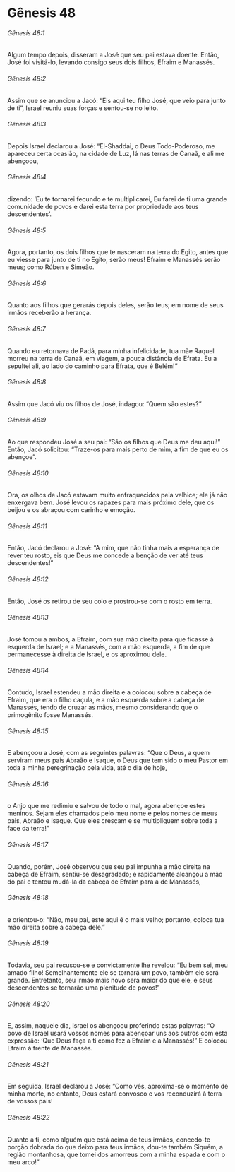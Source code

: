 # Gênesis 48

###### Gênesis 48:1

Algum tempo depois, disseram a José que seu pai estava doente. Então, José foi visitá-lo, levando consigo seus dois filhos, Efraim e Manassés.

###### Gênesis 48:2

Assim que se anunciou a Jacó: “Eis aqui teu filho José, que veio para junto de ti”, Israel reuniu suas forças e sentou-se no leito.

###### Gênesis 48:3

Depois Israel declarou a José: “El-Shaddai, o Deus Todo-Poderoso, me apareceu certa ocasião, na cidade de Luz, lá nas terras de Canaã, e ali me abençoou,

###### Gênesis 48:4

dizendo: ‘Eu te tornarei fecundo e te multiplicarei, Eu farei de ti uma grande comunidade de povos e darei esta terra por propriedade aos teus descendentes’.

###### Gênesis 48:5

Agora, portanto, os dois filhos que te nasceram na terra do Egito, antes que eu viesse para junto de ti no Egito, serão meus! Efraim e Manassés serão meus; como Rúben e Simeão.

###### Gênesis 48:6

Quanto aos filhos que gerarás depois deles, serão teus; em nome de seus irmãos receberão a herança.

###### Gênesis 48:7

Quando eu retornava de Padã, para minha infelicidade, tua mãe Raquel morreu na terra de Canaã, em viagem, a pouca distância de Efrata. Eu a sepultei ali, ao lado do caminho para Efrata, que é Belém!”

###### Gênesis 48:8

Assim que Jacó viu os filhos de José, indagou: “Quem são estes?”

###### Gênesis 48:9

Ao que respondeu José a seu pai: “São os filhos que Deus me deu aqui!” Então, Jacó solicitou: “Traze-os para mais perto de mim, a fim de que eu os abençoe”.

###### Gênesis 48:10

Ora, os olhos de Jacó estavam muito enfraquecidos pela velhice; ele já não enxergava bem. José levou os rapazes para mais próximo dele, que os beijou e os abraçou com carinho e emoção.

###### Gênesis 48:11

Então, Jacó declarou a José: “A mim, que não tinha mais a esperança de rever teu rosto, eis que Deus me concede a benção de ver até teus descendentes!”

###### Gênesis 48:12

Então, José os retirou de seu colo e prostrou-se com o rosto em terra.

###### Gênesis 48:13

José tomou a ambos, a Efraim, com sua mão direita para que ficasse à esquerda de Israel; e a Manassés, com a mão esquerda, a fim de que permanecesse à direita de Israel, e os aproximou dele.

###### Gênesis 48:14

Contudo, Israel estendeu a mão direita e a colocou sobre a cabeça de Efraim, que era o filho caçula, e a mão esquerda sobre a cabeça de Manassés, tendo de cruzar as mãos, mesmo considerando que o primogênito fosse Manassés.

###### Gênesis 48:15

E abençoou a José, com as seguintes palavras: “Que o Deus, a quem serviram meus pais Abraão e Isaque, o Deus que tem sido o meu Pastor em toda a minha peregrinação pela vida, até o dia de hoje,

###### Gênesis 48:16

o Anjo que me redimiu e salvou de todo o mal, agora abençoe estes meninos. Sejam eles chamados pelo meu nome e pelos nomes de meus pais, Abraão e Isaque. Que eles cresçam e se multipliquem sobre toda a face da terra!”

###### Gênesis 48:17

Quando, porém, José observou que seu pai impunha a mão direita na cabeça de Efraim, sentiu-se desagradado; e rapidamente alcançou a mão do pai e tentou mudá-la da cabeça de Efraim para a de Manassés,

###### Gênesis 48:18

e orientou-o: “Não, meu pai, este aqui é o mais velho; portanto, coloca tua mão direita sobre a cabeça dele.”

###### Gênesis 48:19

Todavia, seu pai recusou-se e convictamente lhe revelou: “Eu bem sei, meu amado filho! Semelhantemente ele se tornará um povo, também ele será grande. Entretanto, seu irmão mais novo será maior do que ele, e seus descendentes se tornarão uma plenitude de povos!”

###### Gênesis 48:20

E, assim, naquele dia, Israel os abençoou proferindo estas palavras: “O povo de Israel usará vossos nomes para abençoar uns aos outros com esta expressão: ‘Que Deus faça a ti como fez a Efraim e a Manassés!” E colocou Efraim à frente de Manassés.

###### Gênesis 48:21

Em seguida, Israel declarou a José: “Como vês, aproxima-se o momento de minha morte, no entanto, Deus estará convosco e vos reconduzirá à terra de vossos pais!

###### Gênesis 48:22

Quanto a ti, como alguém que está acima de teus irmãos, concedo-te porção dobrada do que deixo para teus irmãos, dou-te também Siquém, a região montanhosa, que tomei dos amorreus com a minha espada e com o meu arco!”


